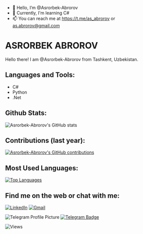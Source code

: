 - 👋 Hello, I’m @Asrorbek-Abrorov
- 🌱 Currently, I'm learning C#
- 📫 You can reach me at https://t.me/as_abrorov or as.abrorov@gmail.com

# ASRORBEK ABROROV

Hello there!
I am @Asrorbek-Abrorov from Tashkent, Uzbekistan.

## Languages and Tools:

- C#
- Python
- .Net

## Github Stats:

![Asrorbek-Abrorov's GitHub stats](https://github-readme-stats.vercel.app/api?username=Asrorbek-Abrorov&show_icons=true&theme=radical)

## Contributions (last year):

[![Asrorbek-Abrorov's GitHub contributions](https://github-readme-streak-stats.herokuapp.com/?user=Asrorbek-Abrorov&theme=radical)](https://github.com/Asrorbek-Abrorov/github-readme-stats)

## Most Used Languages:

[![Top Languages](https://github-readme-stats.vercel.app/api/top-langs/?username=Asrorbek-Abrorov&layout=compact)](https://github.com/Asrorbek-Abrorov/github-readme-stats)

## Find me on the web or chat with me:

[![LinkedIn](https://img.shields.io/badge/LinkedIn-0077B5?style=for-the-badge&logo=linkedin&logoColor=white)](https://www.linkedin.com/in/asrorbek-abrorov-8a9957296/)
[![Gmail](https://img.shields.io/badge/as.abrorov@gmail.com-D14836?style=for-the-badge&logo=gmail&logoColor=white)](https://as.abrorov@gmail.com)

![Telegram Profile Picture](https://cdn4.cdn-telegram.org/file/q2kQ8Exfd9ybX3bTJnt8WGULbU95LrUps0wYmRuyoywLEXc1oEws89vsa9VoSo9V43GQaKkvrrvmrfCqZDjo2vtwFvaE0TWnq4xhuL7-1gfCNjJ027O2U-RpL-Q5WD6Cs_5cn2USDd4XDMJsjBsol9-JE8q4N1S5HuiJvEJT1jNz-LCXp00J9bNnw-b56rZip5ZXVV35hKf75QEt34CqixHaElBSZ1rhXMyAkX1O5Sw5u4swxng-y07yzIwCOp7uDCrARKbyoXwbypTsaw-ZTcaah_oCYVUbg6LCh-IW7Wy1QT5uO5fgY9sCo1fA7wmaApaTN67czNqmvZszX6vXHQ.jpg)
[![Telegram Badge](https://img.shields.io/badge/-as_abrorov-2CA5E0?style=flat&logo=Telegram&logoColor=white)](https://t.me/as_abrorov)


![Views](https://komarev.com/ghpvc/?username=Asrorbek-Abrorov&label=Views&color=181717&style=flat)
